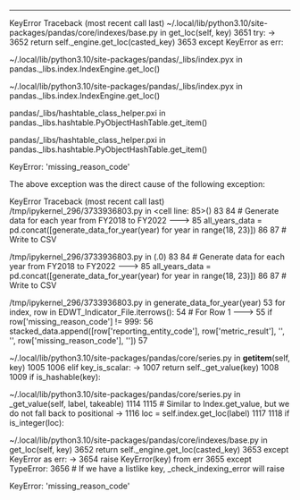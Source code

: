 --------------------------------------------------------------------------
KeyError                                  Traceback (most recent call last)
~/.local/lib/python3.10/site-packages/pandas/core/indexes/base.py in get_loc(self, key)
   3651         try:
-> 3652             return self._engine.get_loc(casted_key)
   3653         except KeyError as err:

~/.local/lib/python3.10/site-packages/pandas/_libs/index.pyx in pandas._libs.index.IndexEngine.get_loc()

~/.local/lib/python3.10/site-packages/pandas/_libs/index.pyx in pandas._libs.index.IndexEngine.get_loc()

pandas/_libs/hashtable_class_helper.pxi in pandas._libs.hashtable.PyObjectHashTable.get_item()

pandas/_libs/hashtable_class_helper.pxi in pandas._libs.hashtable.PyObjectHashTable.get_item()

KeyError: 'missing_reason_code'

The above exception was the direct cause of the following exception:

KeyError                                  Traceback (most recent call last)
/tmp/ipykernel_296/3733936803.py in <cell line: 85>()
     83 
     84 # Generate data for each year from FY2018 to FY2022
---> 85 all_years_data = pd.concat([generate_data_for_year(year) for year in range(18, 23)])
     86 
     87 # Write to CSV

/tmp/ipykernel_296/3733936803.py in <listcomp>(.0)
     83 
     84 # Generate data for each year from FY2018 to FY2022
---> 85 all_years_data = pd.concat([generate_data_for_year(year) for year in range(18, 23)])
     86 
     87 # Write to CSV

/tmp/ipykernel_296/3733936803.py in generate_data_for_year(year)
     53     for index, row in EDWT_Indicator_File.iterrows():
     54         # For Row 1
---> 55         if row['missing_reason_code'] != 999:
     56             stacked_data.append([row['reporting_entity_code'], row['metric_result'], '', '', row['missing_reason_code'], ''])
     57 

~/.local/lib/python3.10/site-packages/pandas/core/series.py in __getitem__(self, key)
   1005 
   1006         elif key_is_scalar:
-> 1007             return self._get_value(key)
   1008 
   1009         if is_hashable(key):

~/.local/lib/python3.10/site-packages/pandas/core/series.py in _get_value(self, label, takeable)
   1114 
   1115         # Similar to Index.get_value, but we do not fall back to positional
-> 1116         loc = self.index.get_loc(label)
   1117 
   1118         if is_integer(loc):

~/.local/lib/python3.10/site-packages/pandas/core/indexes/base.py in get_loc(self, key)
   3652             return self._engine.get_loc(casted_key)
   3653         except KeyError as err:
-> 3654             raise KeyError(key) from err
   3655         except TypeError:
   3656             # If we have a listlike key, _check_indexing_error will raise

KeyError: 'missing_reason_code'
